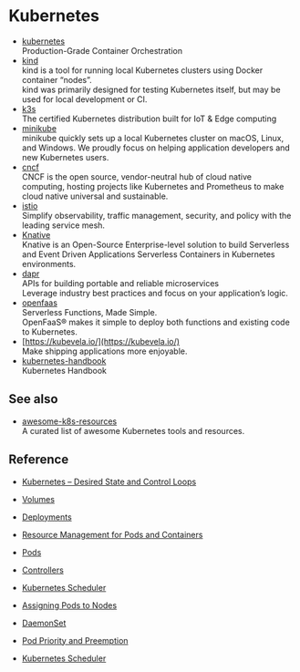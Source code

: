 # Kubernetes

<!--truncate-->

- [kubernetes](https://kubernetes.io/)
  <br/>Production-Grade Container Orchestration
- [kind](https://kind.sigs.k8s.io/)
  <br/>kind is a tool for running local Kubernetes clusters using Docker container “nodes”.
  <br/>kind was primarily designed for testing Kubernetes itself, but may be used for local development or CI.
- [k3s](https://k3s.io/)
  <br/>The certified Kubernetes distribution built for IoT & Edge computing
- [minikube](https://minikube.sigs.k8s.io/)
  <br/>minikube quickly sets up a local Kubernetes cluster on macOS, Linux, and Windows. We proudly focus on helping
  application developers and new Kubernetes users.
- [cncf](https://www.cncf.io/)
  <br/>CNCF is the open source, vendor-neutral hub of cloud native computing, hosting projects like Kubernetes and
  Prometheus to make cloud native universal and sustainable.
- [istio](https://istio.io/)
  <br/>Simplify observability, traffic management, security, and policy with the leading service mesh.
- [Knative](https://knative.dev/)
  <br/>Knative is an Open-Source Enterprise-level solution to build Serverless and Event Driven Applications Serverless
  Containers in Kubernetes environments.
- [dapr](https://dapr.io/)
  <br/>APIs for building portable and reliable microservices
  <br/>Leverage industry best practices and focus on your application’s logic.
- [openfaas](https://www.openfaas.com/)
  <br/>Serverless Functions, Made Simple.
  <br/>OpenFaaS® makes it simple to deploy both functions and existing code to Kubernetes.
- [https://kubevela.io/](https://kubevela.io/)
  <br/>Make shipping applications more enjoyable.
- [kubernetes-handbook](https://github.com/feiskyer/kubernetes-handbook)
  <br/>Kubernetes Handbook

## See also

- [awesome-k8s-resources](https://github.com/tomhuang12/awesome-k8s-resources)
  <br/>A curated list of awesome Kubernetes tools and resources.

## Reference

- [Kubernetes – Desired State and Control Loops](https://theithollow.com/2019/09/16/kubernetes-desired-state-and-control-loops/)

- [Volumes](https://kubernetes.io/docs/concepts/storage/volumes/)
- [Deployments](https://kubernetes.io/docs/concepts/workloads/controllers/deployment/)
- [Resource Management for Pods and Containers](https://kubernetes.io/docs/concepts/configuration/manage-resources-containers/)
- [Pods](https://kubernetes.io/docs/concepts/workloads/pods/)
- [Controllers](https://kubernetes.io/docs/concepts/architecture/controller/)
- [Kubernetes Scheduler](https://kubernetes.io/docs/concepts/scheduling-eviction/kube-scheduler/)
- [Assigning Pods to Nodes](https://kubernetes.io/docs/concepts/scheduling-eviction/assign-pod-node/#built-in-node-labels)
- [DaemonSet](https://kubernetes.io/docs/concepts/workloads/controllers/daemonset/)
- [Pod Priority and Preemption](https://kubernetes.io/docs/concepts/scheduling-eviction/pod-priority-preemption/)
- [Kubernetes Scheduler](https://kubernetes.io/docs/concepts/scheduling-eviction/kube-scheduler/)